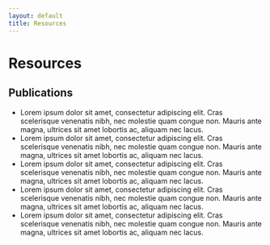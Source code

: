 ```yaml
---
layout: default
title: Resources
---
```


Resources
==============

Publications
--------------

- Lorem ipsum dolor sit amet, consectetur adipiscing elit. Cras scelerisque venenatis nibh, nec molestie quam congue non. Mauris ante magna, ultrices sit amet lobortis ac, aliquam nec lacus.
- Lorem ipsum dolor sit amet, consectetur adipiscing elit. Cras scelerisque venenatis nibh, nec molestie quam congue non. Mauris ante magna, ultrices sit amet lobortis ac, aliquam nec lacus.
- Lorem ipsum dolor sit amet, consectetur adipiscing elit. Cras scelerisque venenatis nibh, nec molestie quam congue non. Mauris ante magna, ultrices sit amet lobortis ac, aliquam nec lacus.
- Lorem ipsum dolor sit amet, consectetur adipiscing elit. Cras scelerisque venenatis nibh, nec molestie quam congue non. Mauris ante magna, ultrices sit amet lobortis ac, aliquam nec lacus.
- Lorem ipsum dolor sit amet, consectetur adipiscing elit. Cras scelerisque venenatis nibh, nec molestie quam congue non. Mauris ante magna, ultrices sit amet lobortis ac, aliquam nec lacus.


